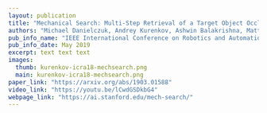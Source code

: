 ```yaml
---
layout: publication
title: "Mechanical Search: Multi-Step Retrieval of a Target Object Occluded by Clutter"
authors: "Michael Danielczuk, Andrey Kurenkov, Ashwin Balakrishna, Matthew Matl, David Wang, Roberto Martin-Martin, Animesh Garg, Silvio Savarese, Ken Goldberg"
pub_info_name: "IEEE International Conference on Robotics and Automation (ICRA)"
pub_info_date: May 2019
excerpt: text text text
images:
  thumb: kurenkov-icra18-mechsearch.png
  main: kurenkov-icra18-mechsearch.png
paper_link: "https://arxiv.org/abs/1903.01588"
video_link: "https://youtu.be/lCwdGSDkbG4"
webpage_link: "https://ai.stanford.edu/mech-search/"
---
```



